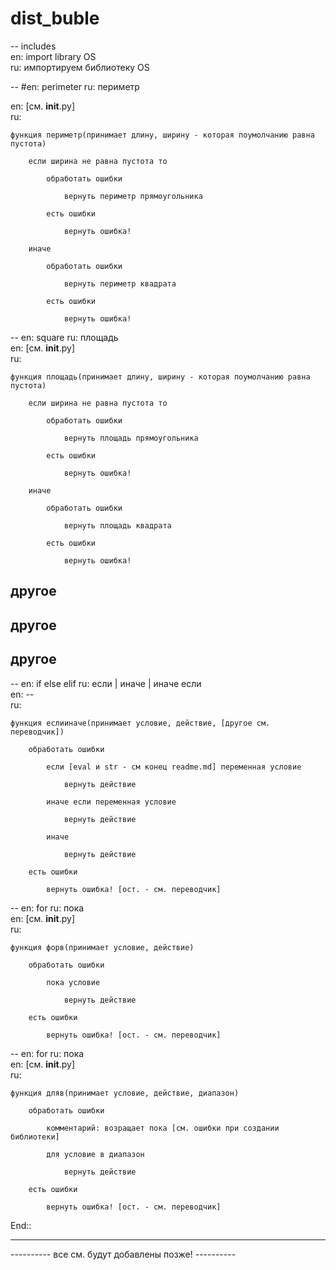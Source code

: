 # dist_buble
  
-- includes  
en: import library OS  
ru: импортируем библиотеку OS  
  
-- #en: perimeter ru: периметр      

en: [см. __init__.py]  
ru:  

	функция периметр(принимает длину, ширину - которая поумолчанию равна пустота)  

		если ширина не равна пустота то  

			обработать ошибки  

				вернуть периметр прямоугольника  

			есть ошибки  

				вернуть ошибка!  

		иначе  

			обработать ошибки  

				вернуть периметр квадрата  

			есть ошибки  

				вернуть ошибка!  
  
-- en: square ru: площадь  
en: [см. __init__.py]  
ru:  

	функция площадь(принимает длину, ширину - которая поумолчанию равна пустота)  
 
		если ширина не равна пустота то  
  
			обработать ошибки  
   
				вернуть площадь прямоугольника  
    
			есть ошибки  
   
				вернуть ошибка!  
    
		иначе  
  
			обработать ошибки  
   
				вернуть площадь квадрата  
    
			есть ошибки  
   
				вернуть ошибка!  
    
  
 ## другое
 ## другое  
 ## другое 
  
-- en: if else elif ru: если | иначе | иначе если  
en: --  
ru:  

	функция еслииначе(принимает условие, действие, [другое см. переводчик])  
 
		обработать ошибки  
  
			если [eval и str - см конец readme.md] переменная условие  
   
				вернуть действие  
    
			иначе если переменная условие  
   
				вернуть действие  
    
			иначе  
   
				вернуть действие  
    
		есть ошибки  
  
			вернуть ошибка! [ост. - см. переводчик] 
   
			  
-- en: for ru: пока  
en: [см. __init__.py]  
ru:  

	функция форв(принимает условие, действие)
 
		обработать ошибки  
  
			пока условие  
   
				вернуть действие  
    
		есть ошибки  
  
			вернуть ошибка! [ост. - см. переводчик]  
   
			
-- en: for ru: пока  
en: [см. __init__.py]  
ru:  

	функция дляв(принимает условие, действие, диапазон)  
 
		обработать ошибки  
  
			комментарий: возращает пока [см. ошибки при создании библиотеки]  
   
			для условие в диапазон  
   
				вернуть действие  
    
		есть ошибки  
  
			вернуть ошибка! [ост. - см. переводчик]  
End::

--------------------------------------------------------  

----------   все см. будут добавлены позже!   ----------
